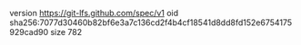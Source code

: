 version https://git-lfs.github.com/spec/v1
oid sha256:7077d30460b82bf6e3a7c136cd2f4b4cf18541d8dd8fd152e6754175929cad90
size 782
